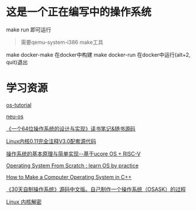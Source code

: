 # 这是一个正在编写中的操作系统

make run 即可运行
> 需要qemu-system-i386 make工具


make docker-make 在docker中构建
make docker-run 在docker中运行(alt+2, quit)退出

# 学习资源

[os-tutorial](https://github.com/cfenollosa/os-tutorial)

[neu-os](https://github.com/VOID001/neu-os)

[《一个64位操作系统的设计与实现》读书笔记&随书源码](https://github.com/yifengyou/The-design-and-implementation-of-a-64-bit-operating-system)

[Linux内核0.11完全注释V3.0配套源代码](https://github.com/loveveryday/linux0.11)

[操作系统的基本原理与简单实现--基于ucore OS + RISC-V](https://github.com/chyyuu/simple_os_book)

[Operating System From Scratch : learn OS by practice](https://github.com/yyu/osfs00)

[How to Make a Computer Operating System in C++](https://github.com/SamyPesse/How-to-Make-a-Computer-Operating-System)

[《30天自制操作系统》源码中文版。自己制作一个操作系统（OSASK）的过程](https://github.com/yourtion/30dayMakeOS)

[Linux 内核解密](https://github.com/MintCN/linux-insides-zh)

[](http://www.osdever.net/bkerndev/Docs/intro.htm)
